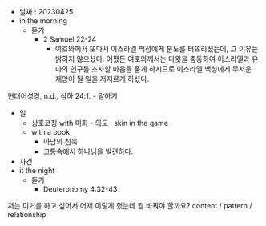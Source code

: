 - 날짜 : 20230425
- in the morning
	- 듣기
		- 2 Samuel 22-24
			- 여호와께서 또다시 이스라엘 백성에게 분노를 터뜨리셨는데, 그 이유는 밝히지 않으셨다. 어쨌든 여호와께서는 다윗을 충동하여 이스라엘과 유다의 인구를 조사할 마음을 품게 하시므로 이스라엘 백성에게 무서운 재앙이 될 일을 저지르게 하셨다.

현대어성경, n.d., 삼하 24:1.
	- 말하기
- 일
	- 상호코칭 with 미희
			- 의도 : skin in the game
	- with a book
		- 아담의 침묵
		- 고통속에서 하나님을 발견하다.
- 사건
- it the night
	- 듣기
		- Deuteronomy 4:32-43






저는 이거를 하고 싶어서 어제 이렇게 했는데 뭘 바꿔야 할까요?
content / pattern / relationship